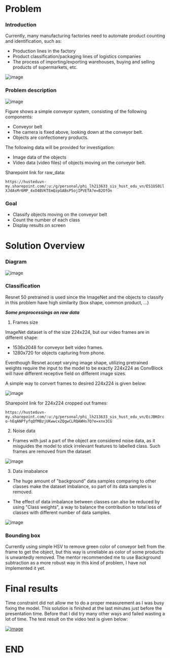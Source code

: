 # Problem

### Introduction
Currently, many manufacturing factories need to automate product 
counting and identification, such as: 
- Production lines in the factory
- Product classification/packaging lines of logistics companies 
- The process of importing/exporting warehouses, buying and selling 
products of supermarkets, etc.

![image](https://github.com/user-attachments/assets/6caf3b11-c99c-4a7f-ad7f-0cade4a99972)

### Problem description

![image](https://github.com/user-attachments/assets/f8957468-76b1-4c4e-a982-1f03253adad8)

Figure shows a simple conveyor system, consisting of the following 
components: 
- Conveyor belt
- The camera is fixed above, looking down at the conveyor belt.
- Objects are confectionery products. 

The following data will be provided for investigation: 
- Image data of the objects
- Video data (video files) of objects moving on the conveyor belt.

Sharepoint link for raw_data: 

`https://husteduvn-my.sharepoint.com/:u:/g/personal/phi_lh213633_sis_hust_edu_vn/ES1US0ilXJdAsMr6MP_4xO4BVKTEmQzpGABsP5ojIPVETA?e=B2OfOn`

### Goal
 
- Classify objects moving on the conveyor belt
- Count the number of each class
- Display results on screen

# Solution Overview
### Diagram
![image](https://github.com/user-attachments/assets/00d8a268-6601-47e8-bc63-87f5986c4a8c)

### Classification
Resnet 50 pretrained is used since the ImageNet and the objects to classify in this problem have high similarity (box shape, common product, ...)

***Some preprocessings on raw data***

1. Frames size
 
ImageNet dataset is of the size 224x224, but our video frames are in different shape:
- 1536x2048 for conveyor belt video frames.
- 1280x720 for objects capturing from phone.

Eventhough Resnet accept varying image shape, utilizing pretrained weights require the input to the model to be exactly 224x224 as ConvBlock will have different receptive field on different image sizes.

A simple way to convert frames to desired 224x224 is given below:

![image](https://github.com/user-attachments/assets/58e0d0a3-5960-4221-a081-95cbdd03581c)

Sharepoint link for 224x224 cropped out frames: 

`https://husteduvn-my.sharepoint.com/:u:/g/personal/phi_lh213633_sis_hust_edu_vn/EcJBKOrco-hEqANPfyfqQfMBzjUKwwcxZQgwCLRQAWHs7Q?e=xnx3CG`

2. Noise data

- Frames with just a part of the object are considered noise data, as it misguides the model to stick irrelevant features to labelled class.
Such frames are removed from the dataset

![image](https://github.com/user-attachments/assets/ddea4cc1-2394-4d44-b779-7b7a0a95f8c3)

3. Data imabalance

- The huge amount of "background" data samples comparing to other classes make the dataset imbalance, so part of its data samples is removed.

- The effect of data imbalance between classes can also be reduced by using "Class weights", a way to balance the contribution to total loss of classes with different number of data samples.

![image](https://github.com/user-attachments/assets/e922c8d4-b750-4eaa-83c3-06601865577c)

### Bounding box

Currently using simple HSV to remove green color of conveyor belt from the frame to get the object, but this way is unreliable as color of some products is unwantedly removed.
The mentor recommended me to use Background subtraction as a more robust way in this kind of problem, I have not implemented it yet.

# Final results
Time constraint did not allow me to do a proper measurement as I was busy fixing the model. This solution is finished at the last minutes just before the presentation time.
Before that I did try many other ways and failed wasting a lot of time. The test result on the video test is given below:

[![image](https://github.com/user-attachments/assets/eed6c603-1e8a-4b30-80e5-313f0ccad453)](https://husteduvn-my.sharepoint.com/:v:/g/personal/phi_lh213633_sis_hust_edu_vn/EdHxjMRWdk5CtwyoYqcvBWsBdMNasIxNE8vOoReozo02Ww?nav=eyJyZWZlcnJhbEluZm8iOnsicmVmZXJyYWxBcHAiOiJPbmVEcml2ZUZvckJ1c2luZXNzIiwicmVmZXJyYWxBcHBQbGF0Zm9ybSI6IldlYiIsInJlZmVycmFsTW9kZSI6InZpZXciLCJyZWZlcnJhbFZpZXciOiJNeUZpbGVzTGlua0NvcHkifX0&e=gju3Jg)

# END

